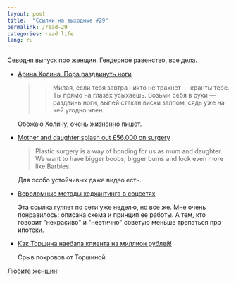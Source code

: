 ```yaml
---
layout: post
title:  "Ссылки на выходные #29"
permalink: /read-29
categories: read life
lang: ru
---
```


[link1]: https://snob.ru/selected/entry/130872
[link2]: http://www.dailymail.co.uk/femail/article-3211505/Mother-daughter-splash-56-000-surgery-look-like-JORDAN-raising-money-stripping-sugar-daddies.html
[link3]: https://huntflow.ru/insight/article/verolomnye-metody-khedkhantinga-v-socsetyakh
[link4]: http://torshina.me/kak-torshina-naebala-klienta-na-million/

Севодня выпуск про женщин. Гендерное равенство, все дела.

- [Арина Холина. Пора раздвинуть ноги][link1]

  >> Милая, если тебя завтра никто не трахнет — кранты тебе. Ты прямо на глазах
  >усыхаешь. Возьми себя в руки — раздвинь ноги, выпей стакан виски залпом, сядь
  >уже на чей угодно член.

  Обожаю Холину, очень жизненно пишет.

- [Mother and daughter splash out £56,000 on surgery][link2]

  > Plastic surgery is a way of bonding for us as mum and daughter. We want to
  > have bigger boobs, bigger bums and look even more like Barbies.

  Для особо устойчивых даже видео есть.

- [Вероломные методы хедхантинга в соцсетях][link3]

  Эта ссылка гуляет по сети уже неделю, но все же. Мне очень понравилось:
  описана схема и принцип ее работы. А тем, кто говорит "некрасиво" и "неэтично"
  советую меньше трепаться про ипотеки.

- [Как Торшина наебала клиента на миллион рублей!][link4]

  Срыв покровов от Торшиной.

Любите женщин!
